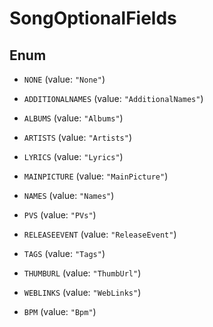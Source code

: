 

# SongOptionalFields

## Enum


* `NONE` (value: `"None"`)

* `ADDITIONALNAMES` (value: `"AdditionalNames"`)

* `ALBUMS` (value: `"Albums"`)

* `ARTISTS` (value: `"Artists"`)

* `LYRICS` (value: `"Lyrics"`)

* `MAINPICTURE` (value: `"MainPicture"`)

* `NAMES` (value: `"Names"`)

* `PVS` (value: `"PVs"`)

* `RELEASEEVENT` (value: `"ReleaseEvent"`)

* `TAGS` (value: `"Tags"`)

* `THUMBURL` (value: `"ThumbUrl"`)

* `WEBLINKS` (value: `"WebLinks"`)

* `BPM` (value: `"Bpm"`)



